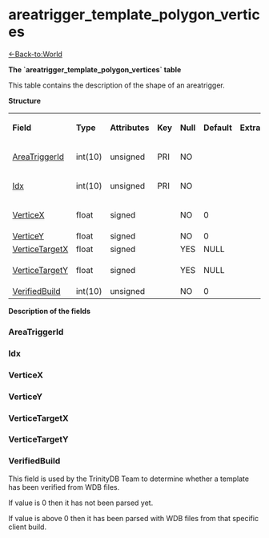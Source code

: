 # areatrigger\_template\_polygon\_vertices

[<-Back-to:World](database-world.md)

**The \`areatrigger\_template\_polygon\_vertices\` table**

This table contains the description of the shape of an areatrigger.

**Structure**

<table>
<tbody>
<tr class="odd">
<td><p><strong>Field</strong></p></td>
<td><p><strong>Type</strong></p></td>
<td><p><strong>Attributes</strong></p></td>
<td><p><strong>Key</strong></p></td>
<td><p><strong>Null</strong></p></td>
<td><p><strong>Default</strong></p></td>
<td><p><strong>Extra</strong></p></td>
<td><p><strong>Comment</strong></p></td>
</tr>
<tr class="even">
<td><p><a href="#AreaTriggerId">AreaTriggerId</a></p></td>
<td><p>int(10)</p></td>
<td><p>unsigned</p></td>
<td><p>PRI</p></td>
<td><p>NO</p></td>
<td><p><br />
</p></td>
<td><p><br />
</p></td>
<td><p><br />
</p></td>
</tr>
<tr class="odd">
<td><a href="#Idx">Idx</a></td>
<td><p>int(10)</p></td>
<td><p>unsigned</p></td>
<td><p>PRI</p></td>
<td><p>NO</p></td>
<td><p><br />
</p></td>
<td><p><br />
</p></td>
<td><p><br />
</p></td>
</tr>
<tr class="even">
<td><a href="#VerticeX">VerticeX</a></td>
<td><p>float</p></td>
<td><p>signed</p></td>
<td><br />
</td>
<td><p>NO</p></td>
<td><p>0</p></td>
<td><p><br />
</p></td>
<td><p><br />
</p></td>
</tr>
<tr class="odd">
<td><a href="#VerticeY">VerticeY</a></td>
<td>float</td>
<td>signed</td>
<td><br />
</td>
<td>NO</td>
<td>0</td>
<td><br />
</td>
<td><br />
</td>
</tr>
<tr class="even">
<td><a href="areatrigger_template_polygon_vertices">VerticeTargetX</a></td>
<td>float</td>
<td>signed</td>
<td><br />
</td>
<td>YES</td>
<td>NULL</td>
<td><br />
</td>
<td><br />
</td>
</tr>
<tr class="odd">
<td><p><a href="areatrigger_template_polygon_vertices">VerticeTargetY</a></p></td>
<td>float</td>
<td>signed</td>
<td><br />
</td>
<td>YES</td>
<td>NULL</td>
<td><br />
</td>
<td><br />
</td>
</tr>
<tr class="even">
<td><a href="#VerifiedBuild">VerifiedBuild</a></td>
<td>int(10)</td>
<td>unsigned</td>
<td><br />
</td>
<td>NO</td>
<td>0</td>
<td><br />
</td>
<td><br />
</td>
</tr>
</tbody>
</table>

**Description of the fields**

### AreaTriggerId

### Idx

### VerticeX

### VerticeY

### VerticeTargetX

### VerticeTargetY

### VerifiedBuild

This field is used by the TrinityDB Team to determine whether a template has been verified from WDB files.

If value is 0 then it has not been parsed yet.

If value is above 0 then it has been parsed with WDB files from that specific client build.


